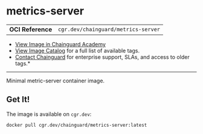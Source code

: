 <!--monopod:start-->
# metrics-server
| | |
| - | - |
| **OCI Reference** | `cgr.dev/chainguard/metrics-server` |


* [View Image in Chainguard Academy](https://edu.chainguard.dev/chainguard/chainguard-images/reference/metrics-server/overview/)
* [View Image Catalog](https://console.enforce.dev/images/catalog) for a full list of available tags.
* [Contact Chainguard](https://www.chainguard.dev/chainguard-images) for enterprise support, SLAs, and access to older tags.*

---
<!--monopod:end-->

Minimal metric-server container image.

## Get It!

The image is available on `cgr.dev`:

```
docker pull cgr.dev/chainguard/metrics-server:latest
```
